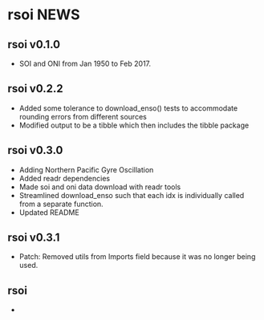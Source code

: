 # rsoi NEWS

## rsoi v0.1.0

* SOI and ONI from Jan 1950 to Feb 2017.

## rsoi v0.2.2

* Added some tolerance to download_enso() tests to accommodate rounding errors from different sources
* Modified output to be a tibble which then includes the tibble package

## rsoi v0.3.0
* Adding Northern Pacific Gyre Oscillation
* Added readr dependencies
* Made soi and oni data download with readr tools
* Streamlined download_enso such that each idx is individually called from a separate function.
* Updated README

## rsoi v0.3.1
* Patch: Removed utils from Imports field because it was no longer being used. 

## rsoi
* 